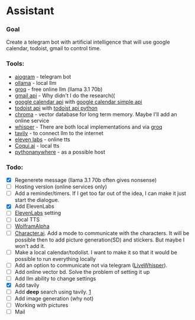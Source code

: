 # Assistant

### Goal
Create a telegram bot with artificial intelligence that will use google calendar, todoist, gmail to control time. 

### Tools:
- [aiogram](https://aiogram.dev/) - telegram bot
- [ollama](https://ollama.com/) - local llm
- [groq](https://console.groq.com/) - free online llm (llama 3.1 70b)
- [gmail api](https://developers.google.com/gmail/api/reference/rest) - Why didn't I do the research((
- [google calendar api](https://developers.google.com/calendar/api/guides/overview) with [google calendar simple api](https://github.com/kuzmoyev/google-calendar-simple-api)
- [todoist api](https://developer.todoist.com/) with [todoist api python](https://github.com/Doist/todoist-api-python)
- [chroma](https://github.com/chroma-core/chroma) - vector database for long term memory. Maybe I'll add an online service
- [whisper](https://github.com/openai/whisper) -  There are both local implementations and via [groq](https://console.groq.com/docs/speech-text)
- [tavily](https://tavily.com/) - to connect llm to the internet
- [eleven labs](https://elevenlabs.io/) - online tts
- [Coqui.ai](https://github.com/coqui-ai/TTS) - local tts
- [pythonanywhere](https://www.pythonanywhere.com/) - as a possible host

### Todo:

- [X] Regenerete message (llama 3.1 70b often gives nonsense)
- [ ] Hosting version (online services only)
- [ ] Add a reminder/timers. If I get too far out of the idea, I can make it just start the dialogue.
- [x] Add ElevenLabs
- [ ] [ElevenLabs](https://elevenlabs.io/api) setting
- [ ] Local TTS
- [ ] [WolframAlpha](https://www.wolframalpha.com/)
- [ ] [Character.ai](https://character.ai/). Add a mode to communicate with the characters. It will be possible then to add picture generation(SD) and stickers. But maybe I won't add it.
- [ ] Make a local calendar/todolist. I want to make it so that it would be possible to run everything locally
- [ ] Add an option to communicate not via telegram ([LiveWhisper](https://github.com/Nikorasu/LiveWhisper)).
- [ ] Add online vector bd. Solve the problem of setting it up  
- [ ] Add llm ability to change settings
- [X] Add tavily
- [ ] Add **deep** search using tavily. [1](https://docs.tavily.com/docs/python-sdk/tavily-search/examples)
- [ ] Add image generation (why not)
- [ ] Working with pictures
- [ ] Mail

